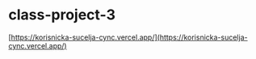 # class-project-3

[https://korisnicka-sucelja-cync.vercel.app/](https://korisnicka-sucelja-cync.vercel.app/)